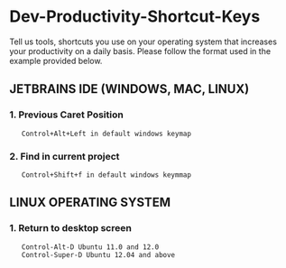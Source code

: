 # Dev-Productivity-Shortcut-Keys
Tell us tools, shortcuts you use on your operating system that increases your productivity on a daily basis. Please follow the format used in the example provided below.

##  JETBRAINS IDE (WINDOWS, MAC, LINUX)

### 1. Previous Caret Position
       Control+Alt+Left in default windows keymap
### 2. Find in current project
       Control+Shift+f in default windows keymmap

       
    
## LINUX OPERATING SYSTEM

### 1. Return to desktop screen
       Control-Alt-D Ubuntu 11.0 and 12.0
       Control-Super-D Ubuntu 12.04 and above

